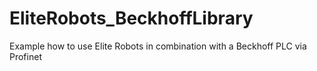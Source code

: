 # EliteRobots_BeckhoffLibrary
Example how to use Elite Robots in combination with a Beckhoff PLC via Profinet
